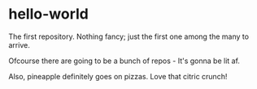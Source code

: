 # hello-world
The first repository. Nothing fancy; just the first one among the many to arrive.

Ofcourse there are going to be a bunch of repos - It's gonna be lit af.

Also, pineapple definitely goes on pizzas. Love that citric crunch!
